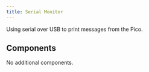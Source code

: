 ```yaml
---
title: Serial Monitor
---
```


Using serial over USB to print messages from the Pico.
## Components
No additional components.